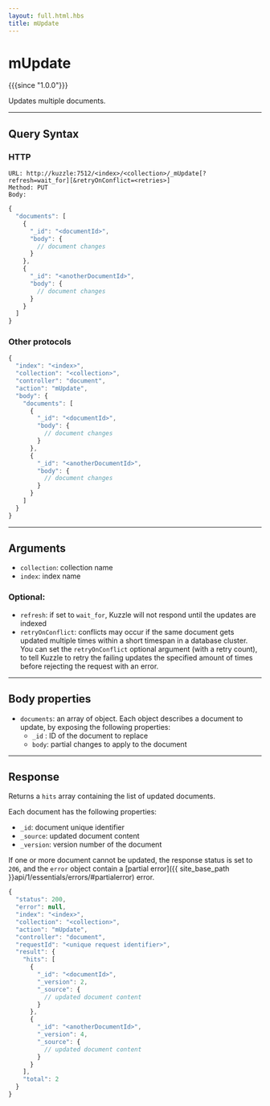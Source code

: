 ```yaml
---
layout: full.html.hbs
title: mUpdate
---
```


# mUpdate

{{{since "1.0.0"}}}

Updates multiple documents.

---

## Query Syntax

### HTTP

```http
URL: http://kuzzle:7512/<index>/<collection>/_mUpdate[?refresh=wait_for][&retryOnConflict=<retries>]
Method: PUT  
Body:  
```

```js
{
  "documents": [
    {
      "_id": "<documentId>",
      "body": {
        // document changes
      }
    },
    {
      "_id": "<anotherDocumentId>",
      "body": {
        // document changes
      }
    }
  ]
}
```

### Other protocols

```js
{
  "index": "<index>",
  "collection": "<collection>",
  "controller": "document",
  "action": "mUpdate",
  "body": {
    "documents": [
      {
        "_id": "<documentId>",
        "body": {
          // document changes
        }
      },
      {
        "_id": "<anotherDocumentId>",
        "body": {
          // document changes
        }
      }
    ]
  }
}
```

---

## Arguments

* `collection`: collection name
* `index`: index name

### Optional:

* `refresh`: if set to `wait_for`, Kuzzle will not respond until the updates are indexed
* `retryOnConflict`: conflicts may occur if the same document gets updated multiple times within a short timespan in a database cluster. You can set the `retryOnConflict` optional argument (with a retry count), to tell Kuzzle to retry the failing updates the specified amount of times before rejecting the request with an error.

---

## Body properties

* `documents`: an array of object. Each object describes a document to update, by exposing the following properties:
  * `_id` : ID of the document to replace
  * `body`: partial changes to apply to the document

---

## Response

Returns a `hits` array containing the list of updated documents.

Each document has the following properties:

* `_id`: document unique identifier
* `_source`: updated document content
* `_version`: version number of the document

If one or more document cannot be updated, the response status is set to `206`, and the `error` object contain a [partial error]({{ site_base_path }}api/1/essentials/errors/#partialerror) error.

```js
{
  "status": 200,
  "error": null,
  "index": "<index>",
  "collection": "<collection>",
  "action": "mUpdate",
  "controller": "document",
  "requestId": "<unique request identifier>",
  "result": {
    "hits": [
      {
        "_id": "<documentId>",
        "_version": 2,
        "_source": {
          // updated document content
        }
      },
      {
        "_id": "<anotherDocumentId>",
        "_version": 4,
        "_source": {
          // updated document content
        }
      }
    ],
    "total": 2
  }
}
```

